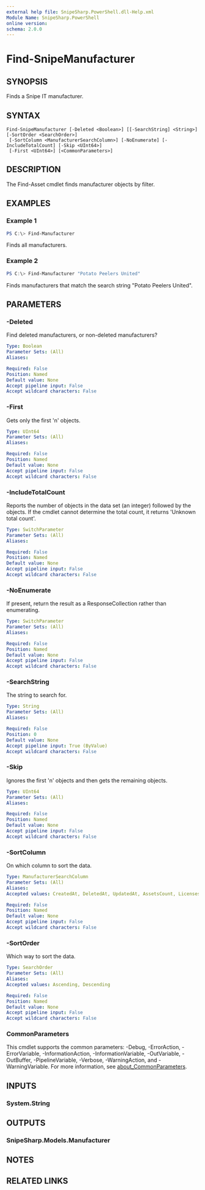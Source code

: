 ```yaml
---
external help file: SnipeSharp.PowerShell.dll-Help.xml
Module Name: SnipeSharp.PowerShell
online version:
schema: 2.0.0
---
```


# Find-SnipeManufacturer

## SYNOPSIS
Finds a Snipe IT manufacturer.

## SYNTAX

```
Find-SnipeManufacturer [-Deleted <Boolean>] [[-SearchString] <String>] [-SortOrder <SearchOrder>]
 [-SortColumn <ManufacturerSearchColumn>] [-NoEnumerate] [-IncludeTotalCount] [-Skip <UInt64>]
 [-First <UInt64>] [<CommonParameters>]
```

## DESCRIPTION
The Find-Asset cmdlet finds manufacturer objects by filter.

## EXAMPLES

### Example 1
```powershell
PS C:\> Find-Manufacturer
```

Finds all manufacturers.

### Example 2
```powershell
PS C:\> Find-Manufacturer "Potato Peelers United"
```

Finds manufacturers that match the search string "Potato Peelers United".

## PARAMETERS

### -Deleted
Find deleted manufacturers, or non-deleted manufacturers?

```yaml
Type: Boolean
Parameter Sets: (All)
Aliases:

Required: False
Position: Named
Default value: None
Accept pipeline input: False
Accept wildcard characters: False
```

### -First
Gets only the first 'n' objects.

```yaml
Type: UInt64
Parameter Sets: (All)
Aliases:

Required: False
Position: Named
Default value: None
Accept pipeline input: False
Accept wildcard characters: False
```

### -IncludeTotalCount
Reports the number of objects in the data set (an integer) followed by the objects.
If the cmdlet cannot determine the total count, it returns 'Unknown total count'.

```yaml
Type: SwitchParameter
Parameter Sets: (All)
Aliases:

Required: False
Position: Named
Default value: None
Accept pipeline input: False
Accept wildcard characters: False
```

### -NoEnumerate
If present, return the result as a ResponseCollection rather than enumerating.

```yaml
Type: SwitchParameter
Parameter Sets: (All)
Aliases:

Required: False
Position: Named
Default value: None
Accept pipeline input: False
Accept wildcard characters: False
```

### -SearchString
The string to search for.

```yaml
Type: String
Parameter Sets: (All)
Aliases:

Required: False
Position: 0
Default value: None
Accept pipeline input: True (ByValue)
Accept wildcard characters: False
```

### -Skip
Ignores the first 'n' objects and then gets the remaining objects.

```yaml
Type: UInt64
Parameter Sets: (All)
Aliases:

Required: False
Position: Named
Default value: None
Accept pipeline input: False
Accept wildcard characters: False
```

### -SortColumn
On which column to sort the data.

```yaml
Type: ManufacturerSearchColumn
Parameter Sets: (All)
Aliases:
Accepted values: CreatedAt, DeletedAt, UpdatedAt, AssetsCount, LicensesCount, ComponentsCount, ConsumablesCount, SupportEmailAddress, SupportPhoneNumber, SupportUrl, Url, Name, Image, Id

Required: False
Position: Named
Default value: None
Accept pipeline input: False
Accept wildcard characters: False
```

### -SortOrder
Which way to sort the data.

```yaml
Type: SearchOrder
Parameter Sets: (All)
Aliases:
Accepted values: Ascending, Descending

Required: False
Position: Named
Default value: None
Accept pipeline input: False
Accept wildcard characters: False
```

### CommonParameters
This cmdlet supports the common parameters: -Debug, -ErrorAction, -ErrorVariable, -InformationAction, -InformationVariable, -OutVariable, -OutBuffer, -PipelineVariable, -Verbose, -WarningAction, and -WarningVariable. For more information, see [about_CommonParameters](http://go.microsoft.com/fwlink/?LinkID=113216).

## INPUTS

### System.String

## OUTPUTS

### SnipeSharp.Models.Manufacturer

## NOTES

## RELATED LINKS
